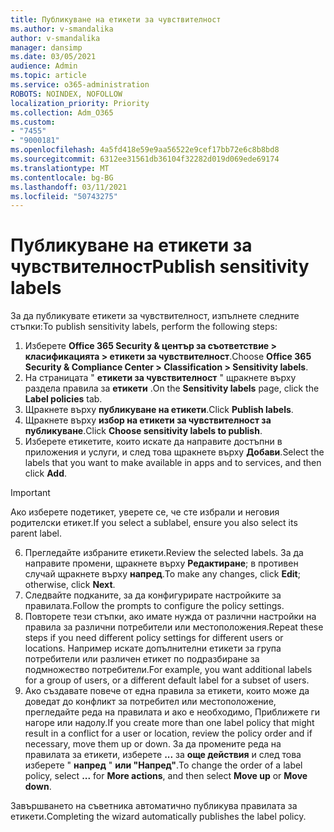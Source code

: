 ```yaml
---
title: Публикуване на етикети за чувствителност
ms.author: v-smandalika
author: v-smandalika
manager: dansimp
ms.date: 03/05/2021
audience: Admin
ms.topic: article
ms.service: o365-administration
ROBOTS: NOINDEX, NOFOLLOW
localization_priority: Priority
ms.collection: Adm_O365
ms.custom:
- "7455"
- "9000181"
ms.openlocfilehash: 4a5fd418e59e9aa56522e9cef17bb72e6c8b8bd8
ms.sourcegitcommit: 6312ee31561db36104f32282d019d069ede69174
ms.translationtype: MT
ms.contentlocale: bg-BG
ms.lasthandoff: 03/11/2021
ms.locfileid: "50743275"
---
```

# <a name="publish-sensitivity-labels"></a><span data-ttu-id="22953-102">Публикуване на етикети за чувствителност</span><span class="sxs-lookup"><span data-stu-id="22953-102">Publish sensitivity labels</span></span>

<span data-ttu-id="22953-103">За да публикувате етикети за чувствителност, изпълнете следните стъпки:</span><span class="sxs-lookup"><span data-stu-id="22953-103">To publish sensitivity labels, perform the following steps:</span></span>

1. <span data-ttu-id="22953-104">Изберете **Office 365 Security & център за съответствие > класификацията > етикети за чувствителност**.</span><span class="sxs-lookup"><span data-stu-id="22953-104">Choose **Office 365 Security & Compliance Center > Classification > Sensitivity labels**.</span></span>
2. <span data-ttu-id="22953-105">На страницата " **етикети за чувствителност** " щракнете върху раздела правила за **етикети** .</span><span class="sxs-lookup"><span data-stu-id="22953-105">On the **Sensitivity labels** page, click the **Label policies** tab.</span></span>
3. <span data-ttu-id="22953-106">Щракнете върху **публикуване на етикети**.</span><span class="sxs-lookup"><span data-stu-id="22953-106">Click **Publish labels**.</span></span>
4. <span data-ttu-id="22953-107">Щракнете върху **избор на етикети за чувствителност за публикуване**.</span><span class="sxs-lookup"><span data-stu-id="22953-107">Click **Choose sensitivity labels to publish**.</span></span> 
5. <span data-ttu-id="22953-108">Изберете етикетите, които искате да направите достъпни в приложения и услуги, и след това щракнете върху **Добави**.</span><span class="sxs-lookup"><span data-stu-id="22953-108">Select the labels that you want to make available in apps and to services, and then click **Add**.</span></span>
> [!IMPORTANT]
> <span data-ttu-id="22953-109">Ако изберете подетикет, уверете се, че сте избрали и неговия родителски етикет.</span><span class="sxs-lookup"><span data-stu-id="22953-109">If you select a sublabel, ensure you also select its parent label.</span></span>
6. <span data-ttu-id="22953-110">Прегледайте избраните етикети.</span><span class="sxs-lookup"><span data-stu-id="22953-110">Review the selected labels.</span></span> <span data-ttu-id="22953-111">За да направите промени, щракнете върху **Редактиране**; в противен случай щракнете върху **напред**.</span><span class="sxs-lookup"><span data-stu-id="22953-111">To make any changes, click **Edit**; otherwise, click **Next**.</span></span>
7. <span data-ttu-id="22953-112">Следвайте подканите, за да конфигурирате настройките за правилата.</span><span class="sxs-lookup"><span data-stu-id="22953-112">Follow the prompts to configure the policy settings.</span></span>
8. <span data-ttu-id="22953-113">Повторете тези стъпки, ако имате нужда от различни настройки на правила за различни потребители или местоположения.</span><span class="sxs-lookup"><span data-stu-id="22953-113">Repeat these steps if you need different policy settings for different users or locations.</span></span> <span data-ttu-id="22953-114">Например искате допълнителни етикети за група потребители или различен етикет по подразбиране за подмножество потребители.</span><span class="sxs-lookup"><span data-stu-id="22953-114">For example, you want additional labels for a group of users, or a different default label for a subset of users.</span></span>
9. <span data-ttu-id="22953-115">Ако създавате повече от една правила за етикети, които може да доведат до конфликт за потребител или местоположение, прегледайте реда на правилата и ако е необходимо, Приближете ги нагоре или надолу.</span><span class="sxs-lookup"><span data-stu-id="22953-115">If you create more than one label policy that might result in a conflict for a user or location, review the policy order and if necessary, move them up or down.</span></span> <span data-ttu-id="22953-116">За да промените реда на правилата за етикети, изберете **...** за **още действия** и след това изберете " **напред** " **или "Напред"**.</span><span class="sxs-lookup"><span data-stu-id="22953-116">To change the order of a label policy, select **...** for **More actions**, and then select **Move up** or **Move down**.</span></span>

<span data-ttu-id="22953-117">Завършването на съветника автоматично публикува правилата за етикети.</span><span class="sxs-lookup"><span data-stu-id="22953-117">Completing the wizard automatically publishes the label policy.</span></span>

